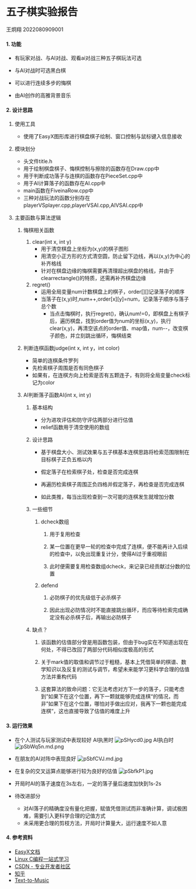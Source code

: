 # 五子棋实验报告

王炯翔 2022080909001 

#### 1. 功能

- 有玩家对战、与AI对战、观看ai对战三种五子棋玩法可选

- 与AI对战时可选黑白棋

- 可以进行连续多步的悔棋

- 由AI创作的高雅背景音乐

#### 2. 设计思路

1. 使用工具
   
   - 使用了EasyX图形库进行棋盘棋子绘制、窗口控制与鼠标键入信息接收

2. 模块划分
   
   - 头文件title.h
   - 用于绘制棋盘棋子、悔棋控制与擦除的函数存在Draw.cpp中
   - 用于判断成功落子与连棋的函数存在PieceSet.cpp中
   - 用于AI计算落子的函数存在AI.cpp中
   - main函数在FiveinaRow.cpp中
   - 三种对战玩法的函数分别存在playerVSplayer.cpp,playerVSAI.cpp,AIVSAI.cpp中

3. 主要函数与算法逻辑
   
   1. 悔棋相关函数
      
      1. clear(int x, int y)
         - 用于清空棋盘上坐标为(x,y)的棋子图形
         - 用清空小正方形的方式清空圆，防止留下边线，再以(x,y)为中心的补齐格线
         - 针对在棋盘边缘的悔棋需要再清理超出棋盘的格线，并由于clearrectangle()的特质，还需再补齐棋盘边缘
      2. regret()
         - 运用全局变量num计数棋盘上的棋子，order[][]记录落子的顺序
         - 当落子在(x,y)时,num++,order[x][y]=num，记录落子顺序与落子总个数
           - 当点击悔棋时，执行regret()，确认num!=0，即棋盘上有棋子后，遍历棋盘，找到order值为num的坐标(x,y)，执行clear(x,y)，再清空该点的order值、map值，num--，改变棋子颜色，并立刻跳出循环，悔棋结束
   
   2. 判断连棋函数judge(int x, int y，int color)
      
      - 简单的连棋条件罗列
      - 先检索棋子周围是否有同色棋子
      - 如果有，在连棋方向上检索是否有五颗连子，有则将全局变量check标记为color
   
   3. AI判断落子函数AI(int x, int y)
      
      1. 基本结构
         
         - 分为进攻评估和防守评估两部分进行估值
         - relief函数用于清空使用的数组
      
      2. 设计思路
         
         - 基于棋盘大小、测试效果与五子棋基本连棋思路将检索范围限制在目标棋子正负五格以内
         
         - 假定落子在检索棋子处，检查是否完成连棋
         
         - 再遍历检索棋子周围正负四格并假定落子，再检查是否完成连棋
         
         - 如此类推，每当出现检查到一次可能的连棋发生就增加分数
      
      3. 一些细节
         
         1. dcheck数组
            
            1. 用于复用检查
            
            2. 某一位置在更早一轮的检查中完成了连棋，便不能再计入后续的检查中，以免出现重复计分，使得AI过于重视眼前
            
            3. 此时便需要复用检查数组dcheck，来记录已经贡献过分数的位置
         
         2. defend
            
            1. 必防棋子的优先级低于必杀棋子
            
            2. 因此出现必防情况时不能直接跳出循环，而应等待检索完成确定没有必杀棋子后，再输出必防棋子
      
      4. 缺点？
         
         1. 该函数的估值部分曾是用函数包装，但由于bug实在不知道出现在何处，不得已改回了两部分代码相似度极高的形式
         
         2. 关于mark值的取值和调节过于粗糙，基本上凭借简单的棋谱、数学知识以及反复的测试与调节，希望未来能学习更科学合理的估值方法并重构代码
         
         3. 这套算法的致命问题：它无法考虑对方下一步的落子，只能考虑到”如果下在这个位置，再下一颗就能够完成连棋“的情况，而非”如果下在这个位置，哪怕对手做出应对，我再下一颗也能完成连棋“，这也直接导致了估值的难度上升

#### 3. 运行效果

- 在个人测试与玩家测试中表现较好
  AI执黑时
  ![pSHycd0.jpg](https://s1.ax1x.com/2023/02/16/pSHycd0.jpg)
  AI执白时
  ![pSbWq5n.md.png](https://s1.ax1x.com/2023/02/17/pSbWq5n.md.png)

- 在朋友的AI对阵中表现良好
  ![pSbfCVJ.md.jpg](https://s1.ax1x.com/2023/02/17/pSbfCVJ.md.jpg)

- 在复杂的交叉运算点能够进行较为良好的估值
  ![pSbfkP1.jpg](https://s1.ax1x.com/2023/02/17/pSbfkP1.jpg)

- 开局时AI的落子速度在3s左右，一定的落子量后速度加快到1s-2s

- 待改进部分
  
  - 对AI落子的精确度没有量化把握，赋值凭借测试而非准确计算，调试极困难，需要引入更科学合理的记值方式
  - 未采用更合理的剪枝方法，开局时计算量大，运行速度不如人意

#### 4. 参考资料

- [EasyX文档](https://docs.easyx.cn/zh-cn/mouse-operations)
- [Linux C编程一站式学习](http://akaedu.github.io/book/index.html)
- [CSDN - 专业开发者社区](https://www.csdn.net/?spm=1001.2101.3001.4476)
- [知乎](https://www.zhihu.com/hot)
- [Text-to-Music](https://huggingface.co/spaces/Mubert/Text-to-Music)

